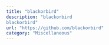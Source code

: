 ```yaml
---
title: "blackorbird"
description: "blackorbird
blackorbird"
url: "https://github.com/blackorbird"
category: "Miscellaneous"
---
```

